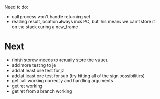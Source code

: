 Need to do:
  - call process won't handle returning yet
  - reading result_location always incs PC, but this means we can't store it on the stack during a new_frame
  

# Next
* finish storew (needs to actually store the value).
* add more testing to je
* add at least one test for jz
* add at least one test for sub (try hitting all of the sign possibilities)
* get call working correctly and handling arguments
* get ret working
* get ret from a branch working

